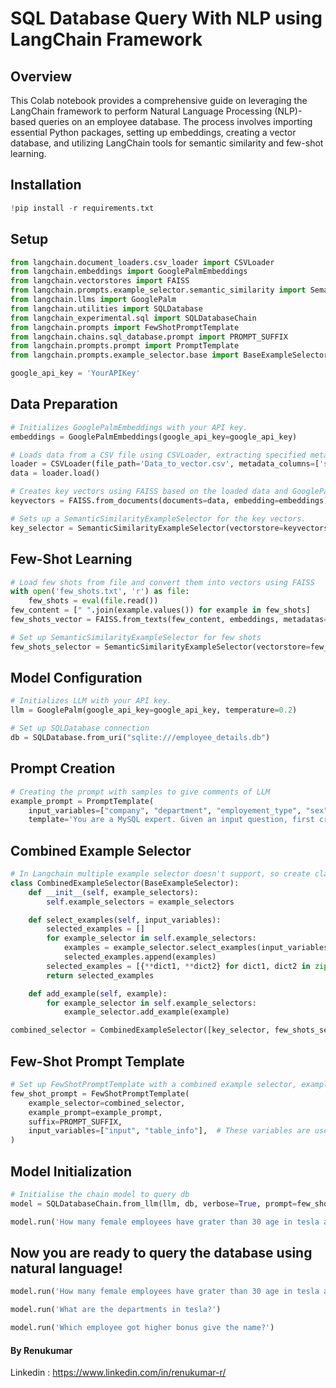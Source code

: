 # SQL Database Query With NLP using LangChain Framework

## Overview
This Colab notebook provides a comprehensive guide on leveraging the LangChain framework to perform Natural Language Processing (NLP)-based queries on an employee database. The process involves importing essential Python packages, setting up embeddings, creating a vector database, and utilizing LangChain tools for semantic similarity and few-shot learning.

## Installation
```python
!pip install -r requirements.txt
```

## Setup
```python
from langchain.document_loaders.csv_loader import CSVLoader
from langchain.embeddings import GooglePalmEmbeddings
from langchain.vectorstores import FAISS
from langchain.prompts.example_selector.semantic_similarity import SemanticSimilarityExampleSelector
from langchain.llms import GooglePalm
from langchain.utilities import SQLDatabase
from langchain_experimental.sql import SQLDatabaseChain
from langchain.prompts import FewShotPromptTemplate
from langchain.chains.sql_database.prompt import PROMPT_SUFFIX
from langchain.prompts.prompt import PromptTemplate
from langchain.prompts.example_selector.base import BaseExampleSelector

google_api_key = 'YourAPIKey'
```

## Data Preparation
```python
# Initializes GooglePalmEmbeddings with your API key.
embeddings = GooglePalmEmbeddings(google_api_key=google_api_key)

# Loads data from a CSV file using CSVLoader, extracting specified metadata columns.
loader = CSVLoader(file_path='Data_to_vector.csv', metadata_columns=['sex', 'company', 'employement_type', 'department'])
data = loader.load()

# Creates key vectors using FAISS based on the loaded data and GooglePalmEmbeddings.
keyvectors = FAISS.from_documents(documents=data, embedding=embeddings)

# Sets up a SemanticSimilarityExampleSelector for the key vectors.
key_selector = SemanticSimilarityExampleSelector(vectorstore=keyvectors, k=2)
```

## Few-Shot Learning
```python
# Load few shots from file and convert them into vectors using FAISS
with open('few_shots.txt', 'r') as file:
    few_shots = eval(file.read())
few_content = [" ".join(example.values()) for example in few_shots]
few_shots_vector = FAISS.from_texts(few_content, embeddings, metadatas=few_shots)

# Set up SemanticSimilarityExampleSelector for few shots
few_shots_selector = SemanticSimilarityExampleSelector(vectorstore=few_shots_vector, k=2)
```

## Model Configuration
```python
# Initializes LLM with your API key.
llm = GooglePalm(google_api_key=google_api_key, temperature=0.2)

# Set up SQLDatabase connection
db = SQLDatabase.from_uri("sqlite:///employee_details.db")
```

## Prompt Creation
```python
# Creating the prompt with samples to give comments of LLM
example_prompt = PromptTemplate(
    input_variables=["company", "department", "employement_type", "sex", "Question", "SQLQuery", "SQLResult", "Answer"],
    template='You are a MySQL expert. Given an input question, first create a syntactically correct MySQL query to run, then look at the results of the query and return the answer to the input question. ...')
```

## Combined Example Selector
```python
# In Langchain multiple example selector doesn't support, so create class to process multiple selector
class CombinedExampleSelector(BaseExampleSelector):
    def __init__(self, example_selectors):
        self.example_selectors = example_selectors

    def select_examples(self, input_variables):
        selected_examples = []
        for example_selector in self.example_selectors:
            examples = example_selector.select_examples(input_variables)
            selected_examples.append(examples)
        selected_examples = [{**dict1, **dict2} for dict1, dict2 in zip(selected_examples[0], selected_examples[1])]
        return selected_examples

    def add_example(self, example):
        for example_selector in self.example_selectors:
            example_selector.add_example(example)

combined_selector = CombinedExampleSelector([key_selector, few_shots_selector])
```

## Few-Shot Prompt Template
```python
# Set up FewShotPromptTemplate with a combined example selector, example prompt, and specified input variables.
few_shot_prompt = FewShotPromptTemplate(
    example_selector=combined_selector,
    example_prompt=example_prompt,
    suffix=PROMPT_SUFFIX,
    input_variables=["input", "table_info"],  # These variables are used in the prefix and suffix
)
```

## Model Initialization
```python
# Initialise the chain model to query db
model = SQLDatabaseChain.from_llm(llm, db, verbose=True, prompt=few_shot_prompt)

model.run('How many female employees have grater than 30 age in tesla and in AI department?')
```

## Now you are ready to query the database using natural language!
```python
model.run('How many female employees have grater than 30 age in tesla and in AI department?')

model.run('What are the departments in tesla?')

model.run('Which employee got higher bonus give the name?')
```
#### By Renukumar
Linkedin : https://www.linkedin.com/in/renukumar-r/
